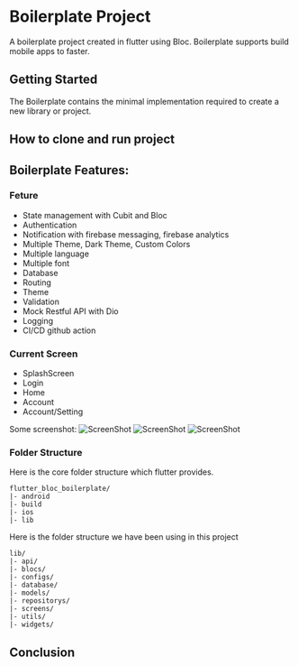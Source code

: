 # Boilerplate Project

A boilerplate project created in flutter using Bloc. Boilerplate supports build mobile apps to faster.

## Getting Started

The Boilerplate contains the minimal implementation required to create a new library or project. 

## How to clone and run project

## Boilerplate Features:

### Feture
* State management with Cubit and Bloc
* Authentication
* Notification with firebase messaging, firebase analytics
* Multiple Theme, Dark Theme, Custom Colors
* Multiple language
* Multiple font
* Database
* Routing
* Theme
* Validation
* Mock Restful API with Dio
* Logging
* CI/CD github action

### Current Screen
* SplashScreen
* Login
* Home
* Account
* Account/Setting

Some screenshot: 
![ScreenShot](/screenshots/splash.png)
![ScreenShot](/screenshots/signin.png)
![ScreenShot](/screenshots/homescreen.png)

### Folder Structure
Here is the core folder structure which flutter provides.

```
flutter_bloc_boilerplate/
|- android
|- build
|- ios
|- lib
```

Here is the folder structure we have been using in this project

```
lib/
|- api/
|- blocs/
|- configs/
|- database/
|- models/
|- repositorys/
|- screens/
|- utils/
|- widgets/
```

## Conclusion

